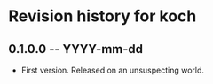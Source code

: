 # Revision history for koch

## 0.1.0.0 -- YYYY-mm-dd

* First version. Released on an unsuspecting world.
